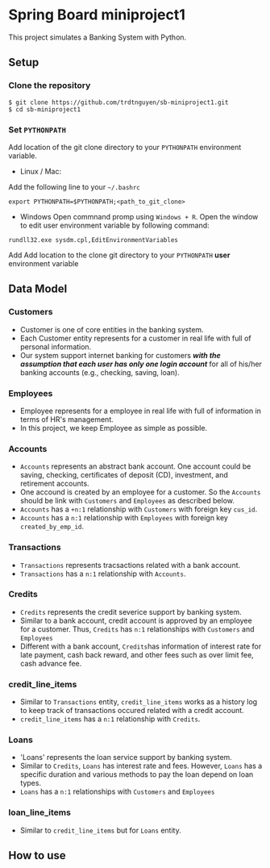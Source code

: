 # Spring Board miniproject1

This project simulates a Banking System with Python.

## Setup
### Clone the repository
```
$ git clone https://github.com/trdtnguyen/sb-miniproject1.git
$ cd sb-miniproject1
```
### Set `PYTHONPATH`
Add location of the git clone directory to your `PYTHONPATH` environment variable.
* Linux / Mac:

Add the following line to your `~/.bashrc`
```
export PYTHONPATH=$PYTHONPATH;<path_to_git_clone>
```
* Windows
Open commnand promp using `Windows + R`. Open the window to edit user environment variable by following command:
```
rundll32.exe sysdm.cpl,EditEnvironmentVariables
```
Add Add location to the clone git directory to your `PYTHONPATH` **user** environment variable 
## Data Model
### Customers
* Customer is one of core entities in the banking system. 
* Each Customer entity represents for a customer in real life with full of personal information.
* Our system support internet banking for customers ***with the assumption that each user has only one login account*** for all of his/her banking accounts (e.g., checking, saving, loan).

### Employees
* Employee represents for a employee in real life with full of information in terms of HR's management.
* In this project, we keep Employee as simple as possible.

### Accounts
* `Accounts` represents an abstract bank account. One account could be saving, checking, certificates of deposit (CD), investment, and retirement accounts.
* One accound is created by an employee for a customer. So the `Accounts` should be link with `Customers` and `Employees` as described below.
* `Accounts` has a `+n:1` relationship with `Customers` with foreign key `cus_id`.
* `Accounts` has a `n:1` relationship with `Employees` with foreign key `created_by_emp_id`.
### Transactions
* `Transactions` represents tracsactions related with a bank account.
* `Transactions` has a `n:1` relationship with `Accounts`.
### Credits
* `Credits` represents the credit severice support by banking system.
* Similar to a bank account, credit account is approved by an employee for a customer. Thus, `Credits` has `n:1` relationships with `Customers` and `Employees`
* Different with a bank account, `Credits`has information of interest rate for late payment, cash back reward, and other fees such as over limit fee, cash advance fee.
### credit_line_items
* Similar to `Transactions` entity, `credit_line_items` works as a history log to keep track of transactions occured related with a credit account.
* `credit_line_items` has a `n:1` relationship with `Credits`.
### Loans
* 'Loans' represents the loan service support by banking system.
* Similar to `Credits`, `Loans` has interest rate and fees. However, `Loans` has a specific duration and various methods to pay the loan depend on loan types.
* `Loans` has a `n:1` relationships with `Customers` and `Employees`

### loan_line_items
* Similar to `credit_line_items` but for `Loans` entity.

## How to use
